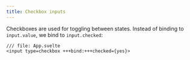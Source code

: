 ```yaml
---
title: Checkbox inputs
---
```


Checkboxes are used for toggling between states. Instead of binding to `input.value`, we bind to `input.checked`:

```svelte
/// file: App.svelte
<input type=checkbox +++bind:+++checked={yes}>
```
